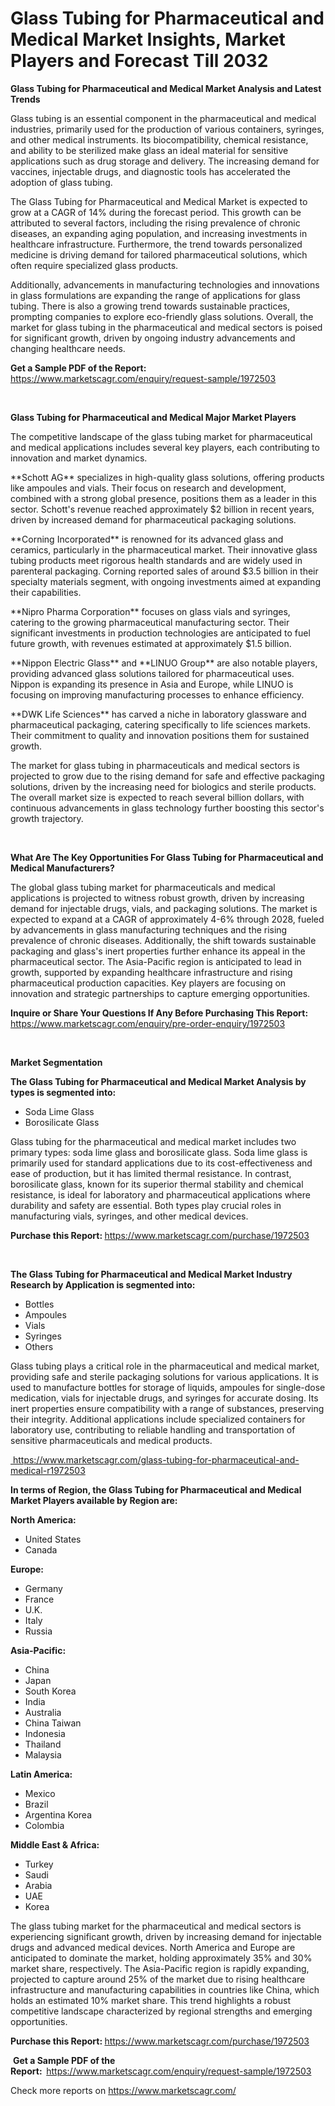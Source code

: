 <p><h1>Glass Tubing for Pharmaceutical and Medical Market Insights, Market Players and Forecast Till 2032</h1></p><p><strong>Glass Tubing for Pharmaceutical and Medical Market Analysis and Latest Trends</strong></p>
<p><p>Glass tubing is an essential component in the pharmaceutical and medical industries, primarily used for the production of various containers, syringes, and other medical instruments. Its biocompatibility, chemical resistance, and ability to be sterilized make glass an ideal material for sensitive applications such as drug storage and delivery. The increasing demand for vaccines, injectable drugs, and diagnostic tools has accelerated the adoption of glass tubing.</p><p>The Glass Tubing for Pharmaceutical and Medical Market is expected to grow at a CAGR of 14% during the forecast period. This growth can be attributed to several factors, including the rising prevalence of chronic diseases, an expanding aging population, and increasing investments in healthcare infrastructure. Furthermore, the trend towards personalized medicine is driving demand for tailored pharmaceutical solutions, which often require specialized glass products.</p><p>Additionally, advancements in manufacturing technologies and innovations in glass formulations are expanding the range of applications for glass tubing. There is also a growing trend towards sustainable practices, prompting companies to explore eco-friendly glass solutions. Overall, the market for glass tubing in the pharmaceutical and medical sectors is poised for significant growth, driven by ongoing industry advancements and changing healthcare needs.</p></p>
<p><strong>Get a Sample PDF of the Report:&nbsp;</strong> <a href="https://www.marketscagr.com/enquiry/request-sample/1972503?utm_campaign=1998&utm_medium=2&utm_source=Github&utm_content=ia&utm_term=04022025&utm_id=glass-tubing-for-pharmaceutical-and-medical">https://www.marketscagr.com/enquiry/request-sample/1972503</a></p>
<p>&nbsp;</p>
<p><strong>Glass Tubing for Pharmaceutical and Medical Major Market Players</strong></p>
<p><p>The competitive landscape of the glass tubing market for pharmaceutical and medical applications includes several key players, each contributing to innovation and market dynamics.</p><p>**Schott AG** specializes in high-quality glass solutions, offering products like ampoules and vials. Their focus on research and development, combined with a strong global presence, positions them as a leader in this sector. Schott's revenue reached approximately $2 billion in recent years, driven by increased demand for pharmaceutical packaging solutions.</p><p>**Corning Incorporated** is renowned for its advanced glass and ceramics, particularly in the pharmaceutical market. Their innovative glass tubing products meet rigorous health standards and are widely used in parenteral packaging. Corning reported sales of around $3.5 billion in their specialty materials segment, with ongoing investments aimed at expanding their capabilities.</p><p>**Nipro Pharma Corporation** focuses on glass vials and syringes, catering to the growing pharmaceutical manufacturing sector. Their significant investments in production technologies are anticipated to fuel future growth, with revenues estimated at approximately $1.5 billion.</p><p>**Nippon Electric Glass** and **LINUO Group** are also notable players, providing advanced glass solutions tailored for pharmaceutical uses. Nippon is expanding its presence in Asia and Europe, while LINUO is focusing on improving manufacturing processes to enhance efficiency.</p><p>**DWK Life Sciences** has carved a niche in laboratory glassware and pharmaceutical packaging, catering specifically to life sciences markets. Their commitment to quality and innovation positions them for sustained growth.</p><p>The market for glass tubing in pharmaceuticals and medical sectors is projected to grow due to the rising demand for safe and effective packaging solutions, driven by the increasing need for biologics and sterile products. The overall market size is expected to reach several billion dollars, with continuous advancements in glass technology further boosting this sector's growth trajectory.</p></p>
<p>&nbsp;</p>
<p><strong>What Are The Key Opportunities For Glass Tubing for Pharmaceutical and Medical Manufacturers?</strong></p>
<p><p>The global glass tubing market for pharmaceuticals and medical applications is projected to witness robust growth, driven by increasing demand for injectable drugs, vials, and packaging solutions. The market is expected to expand at a CAGR of approximately 4-6% through 2028, fueled by advancements in glass manufacturing techniques and the rising prevalence of chronic diseases. Additionally, the shift towards sustainable packaging and glass's inert properties further enhance its appeal in the pharmaceutical sector. The Asia-Pacific region is anticipated to lead in growth, supported by expanding healthcare infrastructure and rising pharmaceutical production capacities. Key players are focusing on innovation and strategic partnerships to capture emerging opportunities.</p></p>
<p><strong>Inquire or Share Your Questions If Any Before Purchasing This Report:</strong> <a href="https://www.marketscagr.com/enquiry/pre-order-enquiry/1972503?utm_campaign=1998&utm_medium=2&utm_source=Github&utm_content=ia&utm_term=04022025&utm_id=glass-tubing-for-pharmaceutical-and-medical">https://www.marketscagr.com/enquiry/pre-order-enquiry/1972503</a></p>
<p>&nbsp;</p>
<p><strong>Market Segmentation</strong></p>
<p><strong>The Glass Tubing for Pharmaceutical and Medical Market Analysis by types is segmented into:</strong></p>
<p><ul><li>Soda Lime Glass</li><li>Borosilicate Glass</li></ul></p>
<p><p>Glass tubing for the pharmaceutical and medical market includes two primary types: soda lime glass and borosilicate glass. Soda lime glass is primarily used for standard applications due to its cost-effectiveness and ease of production, but it has limited thermal resistance. In contrast, borosilicate glass, known for its superior thermal stability and chemical resistance, is ideal for laboratory and pharmaceutical applications where durability and safety are essential. Both types play crucial roles in manufacturing vials, syringes, and other medical devices.</p></p>
<p><strong>Purchase this Report:&nbsp;</strong><a href="https://www.marketscagr.com/purchase/1972503?utm_campaign=1998&utm_medium=2&utm_source=Github&utm_content=ia&utm_term=04022025&utm_id=glass-tubing-for-pharmaceutical-and-medical">https://www.marketscagr.com/purchase/1972503</a></p>
<p>&nbsp;</p>
<p><strong>The Glass Tubing for Pharmaceutical and Medical Market Industry Research by Application is segmented into:</strong></p>
<p><ul><li>Bottles</li><li>Ampoules</li><li>Vials</li><li>Syringes</li><li>Others</li></ul></p>
<p><p>Glass tubing plays a critical role in the pharmaceutical and medical market, providing safe and sterile packaging solutions for various applications. It is used to manufacture bottles for storage of liquids, ampoules for single-dose medication, vials for injectable drugs, and syringes for accurate dosing. Its inert properties ensure compatibility with a range of substances, preserving their integrity. Additional applications include specialized containers for laboratory use, contributing to reliable handling and transportation of sensitive pharmaceuticals and medical products.</p></p>
<p><a href="https://www.marketscagr.com/glass-tubing-for-pharmaceutical-and-medical-r1972503?utm_campaign=1998&utm_medium=2&utm_source=Github&utm_content=ia&utm_term=04022025&utm_id=glass-tubing-for-pharmaceutical-and-medical">&nbsp;https://www.marketscagr.com/glass-tubing-for-pharmaceutical-and-medical-r1972503</a></p>
<p><strong>In terms of Region, the Glass Tubing for Pharmaceutical and Medical Market Players available by Region are:</strong></p>
<p>
    <p> <strong> North America: </strong>
        <ul>
            <li>United States</li>
            <li>Canada</li>
        </ul>
        </p> 
    <p> <strong> Europe: </strong>
        <ul>
            <li>Germany</li>
            <li>France</li>
            <li>U.K.</li>
            <li>Italy</li>
            <li>Russia</li>
        </ul>
        </p> 
    <p> <strong> Asia-Pacific: </strong>
        <ul>
            <li>China</li>
            <li>Japan</li>
            <li>South Korea</li>
            <li>India</li>
            <li>Australia</li>
            <li>China Taiwan</li>
            <li>Indonesia</li>
            <li>Thailand</li>
            <li>Malaysia</li>
        </ul>
        </p> 
    <p> <strong> Latin America: </strong>
        <ul>
            <li>Mexico</li>
            <li>Brazil</li>
            <li>Argentina Korea</li>
            <li>Colombia</li>
        </ul>
        </p> 
    <p> <strong> Middle East & Africa: </strong>
        <ul>
            <li>Turkey</li>
            <li>Saudi</li>
            <li>Arabia</li>
            <li>UAE</li>
            <li>Korea</li>
        </ul>
    </p>
    </p>
<p><p>The glass tubing market for the pharmaceutical and medical sectors is experiencing significant growth, driven by increasing demand for injectable drugs and advanced medical devices. North America and Europe are anticipated to dominate the market, holding approximately 35% and 30% market share, respectively. The Asia-Pacific region is rapidly expanding, projected to capture around 25% of the market due to rising healthcare infrastructure and manufacturing capabilities in countries like China, which holds an estimated 10% market share. This trend highlights a robust competitive landscape characterized by regional strengths and emerging opportunities.</p></p>
<p><strong>Purchase this Report: </strong><a href="https://www.marketscagr.com/purchase/1972503?utm_campaign=1998&utm_medium=2&utm_source=Github&utm_content=ia&utm_term=04022025&utm_id=glass-tubing-for-pharmaceutical-and-medical">https://www.marketscagr.com/purchase/1972503</a></p>
<p>&nbsp;<strong>Get a Sample PDF of the Report:&nbsp;&nbsp;</strong><a href="https://www.marketscagr.com/enquiry/request-sample/1972503?utm_campaign=1998&utm_medium=2&utm_source=Github&utm_content=ia&utm_term=04022025&utm_id=glass-tubing-for-pharmaceutical-and-medical">https://www.marketscagr.com/enquiry/request-sample/1972503</a></p>
<p><strong></strong></p>
<p>Check more reports on <a href="https://www.marketscagr.com/?utm_campaign=1998&utm_medium=2&utm_source=Github&utm_content=ia&utm_term=04022025&utm_id=glass-tubing-for-pharmaceutical-and-medical">https://www.marketscagr.com/</a></p>